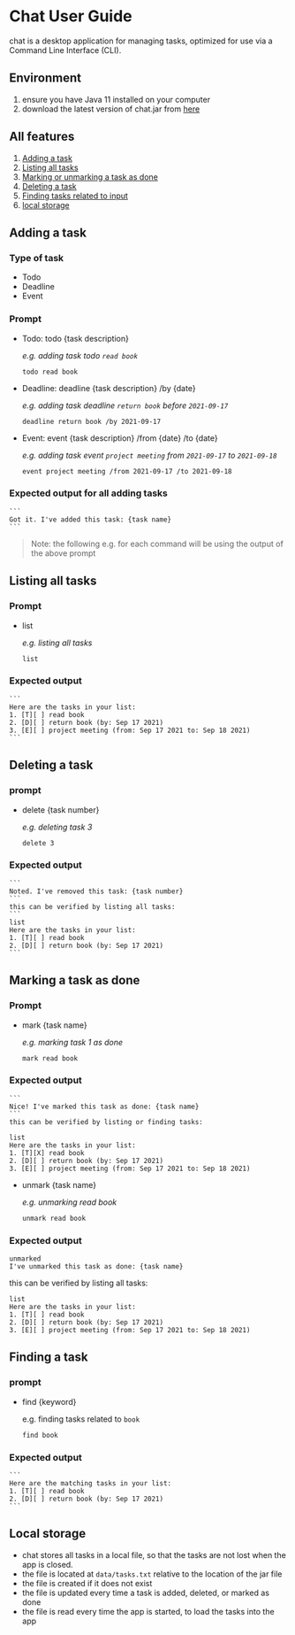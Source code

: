 # Chat User Guide

chat is a desktop application for managing tasks, optimized for use via a Command Line Interface (CLI). 

## Environment

1. ensure you have Java 11 installed on your computer
2. download the latest version of chat.jar from [here](https://github.com/SeaHogs/ip/releases/download/A-Release/Chat.jar)

## All features

1. [Adding a task](#adding-a-task)
2. [Listing all tasks](#listing-all-tasks)
3. [Marking or unmarking a task as done](#marking-a-task-as-done)
4. [Deleting a task](#deleting-a-task)
5. [Finding tasks related to input](#finding-a-task)
6. [local storage](#local-storage)


## Adding a task
### Type of task
- Todo
- Deadline
- Event

### Prompt
- Todo: todo {task description}

    _e.g. adding task todo `read book`_
    ```
    todo read book
    ```

- Deadline: deadline {task description} /by {date}

    _e.g. adding task deadline `return book` before `2021-09-17`_
    ```
    deadline return book /by 2021-09-17
    ```
  
- Event: event {task description} /from {date} /to {date}

    _e.g. adding task event `project meeting` from `2021-09-17` to `2021-09-18`_
    ```
    event project meeting /from 2021-09-17 /to 2021-09-18
    ```
### Expected output for all adding tasks
    ```
    Got it. I've added this task: {task name}
    ```
> Note: the following e.g. for each command will be using the output of the above prompt

## Listing all tasks
### Prompt
- list

    _e.g. listing all tasks_
    ```
    list
    ```
### Expected output
    ```
    Here are the tasks in your list:
    1. [T][ ] read book
    2. [D][ ] return book (by: Sep 17 2021)
    3. [E][ ] project meeting (from: Sep 17 2021 to: Sep 18 2021)
    ```

## Deleting a task
### prompt
- delete {task number}

    _e.g. deleting task 3_
    ```
    delete 3
    ```
### Expected output
    ```
    Noted. I've removed this task: {task number}
    ```
    this can be verified by listing all tasks:
    ```
    list
    Here are the tasks in your list:
    1. [T][ ] read book
    2. [D][ ] return book (by: Sep 17 2021)
    ```

## Marking a task as done
### Prompt
- mark {task name}

    _e.g. marking task 1 as done_
    ```
    mark read book
    ```
### Expected output
    ```
    Nice! I've marked this task as done: {task name}
    ```
    this can be verified by listing or finding tasks:
  ```
  list
  Here are the tasks in your list:
  1. [T][X] read book
  2. [D][ ] return book (by: Sep 17 2021)
  3. [E][ ] project meeting (from: Sep 17 2021 to: Sep 18 2021)
  ```

- unmark {task name}

  _e.g. unmarking read book_
  ```
  unmark read book
  ```
### Expected output
  ```
  unmarked 
  I've unmarked this task as done: {task name}
  ```
  this can be verified by listing all tasks:
  ```
  list
  Here are the tasks in your list:
  1. [T][ ] read book
  2. [D][ ] return book (by: Sep 17 2021)
  3. [E][ ] project meeting (from: Sep 17 2021 to: Sep 18 2021)
  ```

## Finding a task
### prompt
- find {keyword}

    e.g. finding tasks related to `book`
    ```
    find book
    ```
### Expected output
    ```
    Here are the matching tasks in your list:
    1. [T][ ] read book
    2. [D][ ] return book (by: Sep 17 2021)
    ```

## Local storage
- chat stores all tasks in a local file, so that the tasks are not lost when the app is closed.
- the file is located at `data/tasks.txt` relative to the location of the jar file
- the file is created if it does not exist
- the file is updated every time a task is added, deleted, or marked as done
- the file is read every time the app is started, to load the tasks into the app
